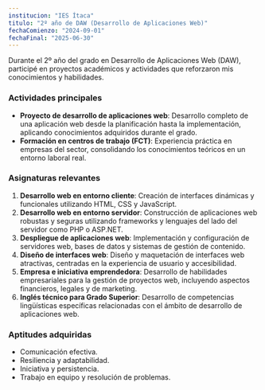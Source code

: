 ```yaml
---
institucion: "IES Ítaca"
titulo: "2º año de DAW (Desarrollo de Aplicaciones Web)"
fechaComienzo: "2024-09-01"
fechaFinal: "2025-06-30"
---
```


Durante el 2º año del grado en Desarrollo de Aplicaciones Web (DAW), participé en proyectos académicos y actividades que reforzaron mis conocimientos y habilidades.

### **Actividades principales**
- **Proyecto de desarrollo de aplicaciones web**: Desarrollo completo de una aplicación web desde la planificación hasta la implementación, aplicando conocimientos adquiridos durante el grado.
- **Formación en centros de trabajo (FCT)**: Experiencia práctica en empresas del sector, consolidando los conocimientos teóricos en un entorno laboral real.

### **Asignaturas relevantes**
1. **Desarrollo web en entorno cliente**: Creación de interfaces dinámicas y funcionales utilizando HTML, CSS y JavaScript.
2. **Desarrollo web en entorno servidor**: Construcción de aplicaciones web robustas y seguras utilizando frameworks y lenguajes del lado del servidor como PHP o ASP.NET.
3. **Despliegue de aplicaciones web**: Implementación y configuración de servidores web, bases de datos y sistemas de gestión de contenido.
4. **Diseño de interfaces web**: Diseño y maquetación de interfaces web atractivas, centradas en la experiencia de usuario y accesibilidad.
5. **Empresa e iniciativa emprendedora**: Desarrollo de habilidades empresariales para la gestión de proyectos web, incluyendo aspectos financieros, legales y de marketing.
6. **Inglés técnico para Grado Superior**: Desarrollo de competencias lingüísticas específicas relacionadas con el ámbito de desarrollo de aplicaciones web.

### **Aptitudes adquiridas**
- Comunicación efectiva.
- Resiliencia y adaptabilidad.
- Iniciativa y persistencia.
- Trabajo en equipo y resolución de problemas.
